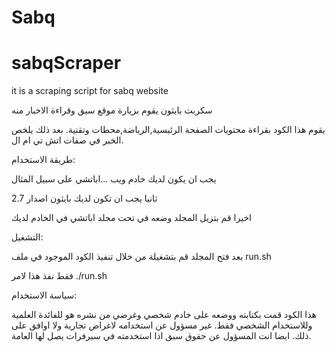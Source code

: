 # Sabq


# sabqScraper
it is a scraping script for sabq website




سكربت بايثون يقوم بزيارة موقع سبق وقراءة الاخبار منه 


يقوم هذا الكود بقراءة محتويات الصفحة الرئيسية,الرياضة,محطات وتقنية. بعد ذلك يلخص الخبر في صفات اتش تي ام ال.

طريقة الاستخدام:

يجب ان يكون لديك خادم ويب ...اباتشي على سبيل المثال

ثانيا يجب ان تكون لديك بايثون اصدار 2.7 

اخيرا قم بتزيل المجلد وضعه في تحت مجلد اباتشي في الخادم لديك



التشغيل:

بعد فتح المجلد قم بتشغيلة من خلال تنفيذ الكود الموجود في ملف
run.sh

فقط نفذ هذا لامر
./run.sh

سياسة الاستخدام:

هذا الكود قمت بكتابته ووضعه على خادم شخصي وغرضي من نشره هو  للفائدة العلمية وللاستخدام الشخصي فقط. غير مسؤول عن استخدامه لاغراض تجارية ولا اوافق على ذلك. ايضا انت المسؤول عن حقوق سبق اذا استخدمته في سيرفرات يصل لها العامة.
